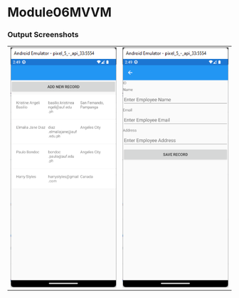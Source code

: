 # Module06MVVM
### Output Screenshots

<table>
  <tr>
    <td><img src="Screenshots/1.png" width="300"/></td>
    <td><img src="Screenshots/2.png" width="300"/></td>
  </tr>
</table>
